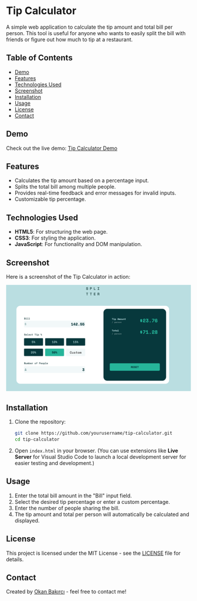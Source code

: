 # Tip Calculator

A simple web application to calculate the tip amount and total bill per person. This tool is useful for anyone who wants to easily split the bill with friends or figure out how much to tip at a restaurant.

## Table of Contents
- [Demo](#demo)
- [Features](#features)
- [Technologies Used](#technologies-used)
- [Screenshot](#screenshot)
- [Installation](#installation)
- [Usage](#usage)
- [License](#license)
- [Contact](#contact)

## Demo

Check out the live demo: [Tip Calculator Demo](#)

## Features

- Calculates the tip amount based on a percentage input.
- Splits the total bill among multiple people.
- Provides real-time feedback and error messages for invalid inputs.
- Customizable tip percentage.

## Technologies Used

- **HTML5**: For structuring the web page.
- **CSS3**: For styling the application.
- **JavaScript**: For functionality and DOM manipulation.
  
## Screenshot

Here is a screenshot of the Tip Calculator in action:

![Tip Calculator Screenshot](screenshot-1.png)

## Installation

1. Clone the repository:

    ```bash
    git clone https://github.com/yourusername/tip-calculator.git
    cd tip-calculator
    ```

2. Open `index.html` in your browser. (You can use extensions like **Live Server** for Visual Studio Code to launch a local development server for easier testing and development.)

## Usage

1. Enter the total bill amount in the "Bill" input field.
2. Select the desired tip percentage or enter a custom percentage.
3. Enter the number of people sharing the bill.
4. The tip amount and total per person will automatically be calculated and displayed.



## License

This project is licensed under the MIT License - see the [LICENSE](LICENSE) file for details.

## Contact

Created by [Okan Bakırcı](https://github.com/bkrcokan13) - feel free to contact me!
